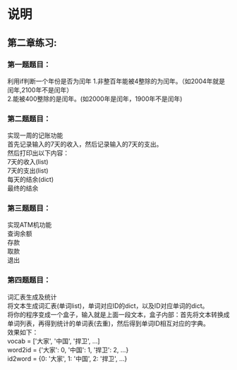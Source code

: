 # 说明  
## 第二章练习:  
### 第一题题目：
利用if判断一个年份是否为闰年 
1.非整百年能被4整除的为闰年。（如2004年就是闰年,2100年不是闰年）  
2.能被400整除的是闰年。(如2000年是闰年，1900年不是闰年)  
  
### 第二题题目：
实现一周的记账功能  
首先记录输入的7天的收入，然后记录输入的7天的支出。  
然后打印出以下内容：  
7天的收入(list)  
7天的支出(list)  
每天的结余(dict)  
最终的结余  
  
### 第三题题目：
实现ATM机功能  
查询余额  
存款  
取款  
退出  
  
### 第四题题目：
词汇表生成及统计  
将文本生成词汇表(单词list)，单词对应ID的dict，以及ID对应单词的dict。  
将你的程序变成一个盒子，输入就是上面一段文本，盒子内部：首先将文本转换成单词列表，再得到统计的单词表(去重)，然后得到单词ID相互对应的字典。  
效果如下：  
vocab = ['大家', '中国', '捍卫', ...]  
word2id = {'大家': 0, '中国': 1, '捍卫': 2, ...}  
id2word = {0: '大家', 1: '中国', 2: '捍卫', ...}  
